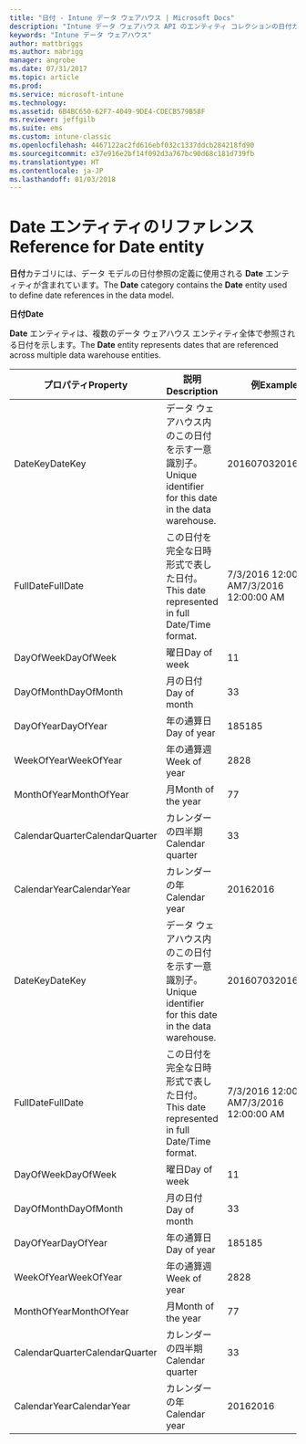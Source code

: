 ```yaml
---
title: "日付 - Intune データ ウェアハウス | Microsoft Docs"
description: "Intune データ ウェアハウス API のエンティティ コレクションの日付カテゴリに関するリファレンス トピック。"
keywords: "Intune データ ウェアハウス"
author: mattbriggs
ms.author: mabrigg
manager: angrobe
ms.date: 07/31/2017
ms.topic: article
ms.prod: 
ms.service: microsoft-intune
ms.technology: 
ms.assetid: 6B4BC650-62F7-4049-9DE4-CDECB579B58F
ms.reviewer: jeffgilb
ms.suite: ems
ms.custom: intune-classic
ms.openlocfilehash: 4467122ac2fd616ebf032c1337ddcb284218fd90
ms.sourcegitcommit: e37e916e2bf14f092d3a767bc90d68c181d739fb
ms.translationtype: HT
ms.contentlocale: ja-JP
ms.lasthandoff: 01/03/2018
---
```

# <a name="reference-for-date-entity"></a><span data-ttu-id="c0da8-104">Date エンティティのリファレンス</span><span class="sxs-lookup"><span data-stu-id="c0da8-104">Reference for Date entity</span></span>

<span data-ttu-id="c0da8-105">**日付**カテゴリには、データ モデルの日付参照の定義に使用される **Date** エンティティが含まれています。</span><span class="sxs-lookup"><span data-stu-id="c0da8-105">The **Date** category contains the **Date** entity used to define date references in the data model.</span></span>

<span data-ttu-id="c0da8-106">**日付**</span><span class="sxs-lookup"><span data-stu-id="c0da8-106">**Date**</span></span>

<span data-ttu-id="c0da8-107">**Date** エンティティは、複数のデータ ウェアハウス エンティティ全体で参照される日付を示します。</span><span class="sxs-lookup"><span data-stu-id="c0da8-107">The **Date** entity represents dates that are referenced across multiple data warehouse entities.</span></span>


| <span data-ttu-id="c0da8-108">プロパティ</span><span class="sxs-lookup"><span data-stu-id="c0da8-108">Property</span></span>  | <span data-ttu-id="c0da8-109">説明</span><span class="sxs-lookup"><span data-stu-id="c0da8-109">Description</span></span> | <span data-ttu-id="c0da8-110">例</span><span class="sxs-lookup"><span data-stu-id="c0da8-110">Example</span></span> |
|---------|------------|--------|
| <span data-ttu-id="c0da8-111">DateKey</span><span class="sxs-lookup"><span data-stu-id="c0da8-111">DateKey</span></span> | <span data-ttu-id="c0da8-112">データ ウェアハウス内のこの日付を示す一意識別子。</span><span class="sxs-lookup"><span data-stu-id="c0da8-112">Unique identifier for this date in the data warehouse.</span></span> | <span data-ttu-id="c0da8-113">20160703</span><span class="sxs-lookup"><span data-stu-id="c0da8-113">20160703</span></span> |
| <span data-ttu-id="c0da8-114">FullDate</span><span class="sxs-lookup"><span data-stu-id="c0da8-114">FullDate</span></span> | <span data-ttu-id="c0da8-115">この日付を完全な日時形式で表した日付。</span><span class="sxs-lookup"><span data-stu-id="c0da8-115">This date represented in full Date/Time format.</span></span> | <span data-ttu-id="c0da8-116">7/3/2016 12:00:00 AM</span><span class="sxs-lookup"><span data-stu-id="c0da8-116">7/3/2016 12:00:00 AM</span></span> |
| <span data-ttu-id="c0da8-117">DayOfWeek</span><span class="sxs-lookup"><span data-stu-id="c0da8-117">DayOfWeek</span></span> | <span data-ttu-id="c0da8-118">曜日</span><span class="sxs-lookup"><span data-stu-id="c0da8-118">Day of week</span></span> | <span data-ttu-id="c0da8-119">1</span><span class="sxs-lookup"><span data-stu-id="c0da8-119">1</span></span> |
| <span data-ttu-id="c0da8-120">DayOfMonth</span><span class="sxs-lookup"><span data-stu-id="c0da8-120">DayOfMonth</span></span> | <span data-ttu-id="c0da8-121">月の日付</span><span class="sxs-lookup"><span data-stu-id="c0da8-121">Day of month</span></span> | <span data-ttu-id="c0da8-122">3</span><span class="sxs-lookup"><span data-stu-id="c0da8-122">3</span></span> |
| <span data-ttu-id="c0da8-123">DayOfYear</span><span class="sxs-lookup"><span data-stu-id="c0da8-123">DayOfYear</span></span> | <span data-ttu-id="c0da8-124">年の通算日</span><span class="sxs-lookup"><span data-stu-id="c0da8-124">Day of year</span></span> | <span data-ttu-id="c0da8-125">185</span><span class="sxs-lookup"><span data-stu-id="c0da8-125">185</span></span> |
| <span data-ttu-id="c0da8-126">WeekOfYear</span><span class="sxs-lookup"><span data-stu-id="c0da8-126">WeekOfYear</span></span> | <span data-ttu-id="c0da8-127">年の通算週</span><span class="sxs-lookup"><span data-stu-id="c0da8-127">Week of year</span></span> | <span data-ttu-id="c0da8-128">28</span><span class="sxs-lookup"><span data-stu-id="c0da8-128">28</span></span> |
| <span data-ttu-id="c0da8-129">MonthOfYear</span><span class="sxs-lookup"><span data-stu-id="c0da8-129">MonthOfYear</span></span> | <span data-ttu-id="c0da8-130">月</span><span class="sxs-lookup"><span data-stu-id="c0da8-130">Month of the year</span></span> | <span data-ttu-id="c0da8-131">7</span><span class="sxs-lookup"><span data-stu-id="c0da8-131">7</span></span> |
| <span data-ttu-id="c0da8-132">CalendarQuarter</span><span class="sxs-lookup"><span data-stu-id="c0da8-132">CalendarQuarter</span></span> | <span data-ttu-id="c0da8-133">カレンダーの四半期</span><span class="sxs-lookup"><span data-stu-id="c0da8-133">Calendar quarter</span></span> | <span data-ttu-id="c0da8-134">3</span><span class="sxs-lookup"><span data-stu-id="c0da8-134">3</span></span> |
| <span data-ttu-id="c0da8-135">CalendarYear</span><span class="sxs-lookup"><span data-stu-id="c0da8-135">CalendarYear</span></span> | <span data-ttu-id="c0da8-136">カレンダーの年</span><span class="sxs-lookup"><span data-stu-id="c0da8-136">Calendar year</span></span> | <span data-ttu-id="c0da8-137">2016</span><span class="sxs-lookup"><span data-stu-id="c0da8-137">2016</span></span> |
| <span data-ttu-id="c0da8-138">DateKey</span><span class="sxs-lookup"><span data-stu-id="c0da8-138">DateKey</span></span> | <span data-ttu-id="c0da8-139">データ ウェアハウス内のこの日付を示す一意識別子。</span><span class="sxs-lookup"><span data-stu-id="c0da8-139">Unique identifier for this date in the data warehouse.</span></span> | <span data-ttu-id="c0da8-140">20160703</span><span class="sxs-lookup"><span data-stu-id="c0da8-140">20160703</span></span> |
| <span data-ttu-id="c0da8-141">FullDate</span><span class="sxs-lookup"><span data-stu-id="c0da8-141">FullDate</span></span> | <span data-ttu-id="c0da8-142">この日付を完全な日時形式で表した日付。</span><span class="sxs-lookup"><span data-stu-id="c0da8-142">This date represented in full Date/Time format.</span></span> | <span data-ttu-id="c0da8-143">7/3/2016 12:00:00 AM</span><span class="sxs-lookup"><span data-stu-id="c0da8-143">7/3/2016 12:00:00 AM</span></span> |
| <span data-ttu-id="c0da8-144">DayOfWeek</span><span class="sxs-lookup"><span data-stu-id="c0da8-144">DayOfWeek</span></span> | <span data-ttu-id="c0da8-145">曜日</span><span class="sxs-lookup"><span data-stu-id="c0da8-145">Day of week</span></span> | <span data-ttu-id="c0da8-146">1</span><span class="sxs-lookup"><span data-stu-id="c0da8-146">1</span></span> |
| <span data-ttu-id="c0da8-147">DayOfMonth</span><span class="sxs-lookup"><span data-stu-id="c0da8-147">DayOfMonth</span></span> | <span data-ttu-id="c0da8-148">月の日付</span><span class="sxs-lookup"><span data-stu-id="c0da8-148">Day of month</span></span> | <span data-ttu-id="c0da8-149">3</span><span class="sxs-lookup"><span data-stu-id="c0da8-149">3</span></span> |
| <span data-ttu-id="c0da8-150">DayOfYear</span><span class="sxs-lookup"><span data-stu-id="c0da8-150">DayOfYear</span></span> | <span data-ttu-id="c0da8-151">年の通算日</span><span class="sxs-lookup"><span data-stu-id="c0da8-151">Day of year</span></span> | <span data-ttu-id="c0da8-152">185</span><span class="sxs-lookup"><span data-stu-id="c0da8-152">185</span></span> |
| <span data-ttu-id="c0da8-153">WeekOfYear</span><span class="sxs-lookup"><span data-stu-id="c0da8-153">WeekOfYear</span></span> | <span data-ttu-id="c0da8-154">年の通算週</span><span class="sxs-lookup"><span data-stu-id="c0da8-154">Week of year</span></span> | <span data-ttu-id="c0da8-155">28</span><span class="sxs-lookup"><span data-stu-id="c0da8-155">28</span></span> |
| <span data-ttu-id="c0da8-156">MonthOfYear</span><span class="sxs-lookup"><span data-stu-id="c0da8-156">MonthOfYear</span></span> | <span data-ttu-id="c0da8-157">月</span><span class="sxs-lookup"><span data-stu-id="c0da8-157">Month of the year</span></span> | <span data-ttu-id="c0da8-158">7</span><span class="sxs-lookup"><span data-stu-id="c0da8-158">7</span></span> |
| <span data-ttu-id="c0da8-159">CalendarQuarter</span><span class="sxs-lookup"><span data-stu-id="c0da8-159">CalendarQuarter</span></span> | <span data-ttu-id="c0da8-160">カレンダーの四半期</span><span class="sxs-lookup"><span data-stu-id="c0da8-160">Calendar quarter</span></span> | <span data-ttu-id="c0da8-161">3</span><span class="sxs-lookup"><span data-stu-id="c0da8-161">3</span></span> |
| <span data-ttu-id="c0da8-162">CalendarYear</span><span class="sxs-lookup"><span data-stu-id="c0da8-162">CalendarYear</span></span> | <span data-ttu-id="c0da8-163">カレンダーの年</span><span class="sxs-lookup"><span data-stu-id="c0da8-163">Calendar year</span></span> | <span data-ttu-id="c0da8-164">2016</span><span class="sxs-lookup"><span data-stu-id="c0da8-164">2016</span></span> |


